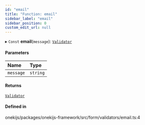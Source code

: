 ```yaml
---
id: "email"
title: "Function: email"
sidebar_label: "email"
sidebar_position: 0
custom_edit_url: null
---
```


▸ `Const` **email**(`message`): [`Validator`](../types/Validator.md)

#### Parameters

| Name | Type |
| :------ | :------ |
| `message` | `string` |

#### Returns

[`Validator`](../types/Validator.md)

#### Defined in

onekijs/packages/onekijs-framework/src/form/validators/email.ts:4
